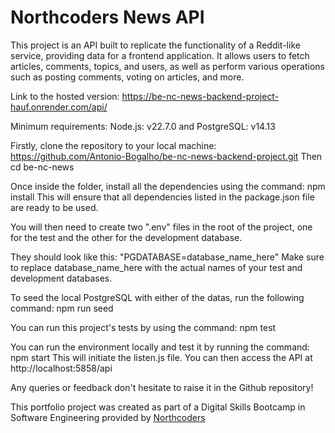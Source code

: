 # Northcoders News API

This project is an API built to replicate the functionality of a Reddit-like service, providing data for a frontend application. It allows users to fetch articles, comments, topics, and users, as well as perform various operations such as posting comments, voting on articles, and more.

Link to the hosted version: https://be-nc-news-backend-project-hauf.onrender.com/api/

Minimum requirements: Node.js: v22.7.0 and PostgreSQL: v14.13

Firstly, clone the repository to your local machine: https://github.com/Antonio-Bogalho/be-nc-news-backend-project.git
Then cd be-nc-news

Once inside the folder, install all the dependencies using the command: npm install
This will ensure that all dependencies listed in the package.json file are ready to be used.

You will then need to create two ".env" files in the root of the project, one for the test and the other for the development database.

They should look like this: "PGDATABASE=database_name_here"
Make sure to replace database_name_here with the actual names of your test and development databases.

To seed the local PostgreSQL with either of the datas, run the following command: npm run seed

You can run this project's tests by using the command: npm test

You can run the environment locally and test it by running the command: npm start
This will initiate the listen.js file. You can then access the API at http://localhost:5858/api

Any queries or feedback don't hesitate to raise it in the Github repository!

This portfolio project was created as part of a Digital Skills Bootcamp in Software Engineering provided by [Northcoders](https://northcoders.com/)
